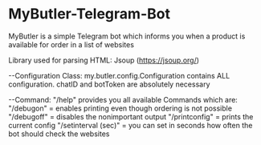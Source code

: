 # MyButler-Telegram-Bot
MyButler is a simple Telegram bot which informs you when a product is available for order in a list of websites

Library used for parsing HTML: Jsoup (https://jsoup.org/)

--Configuration
Class: my.butler.config.Configuration contains ALL configuration.
chatID and botToken are absolutely necessary

--Command: "/help" provides you all available Commands which are:
"/debugon" = enables printing even though ordering is not possible
"/debugoff" = disables the nonimportant output
"/printconfig" = prints the current config
"/setinterval (sec)" = you can set in seconds how often the bot should check the websites